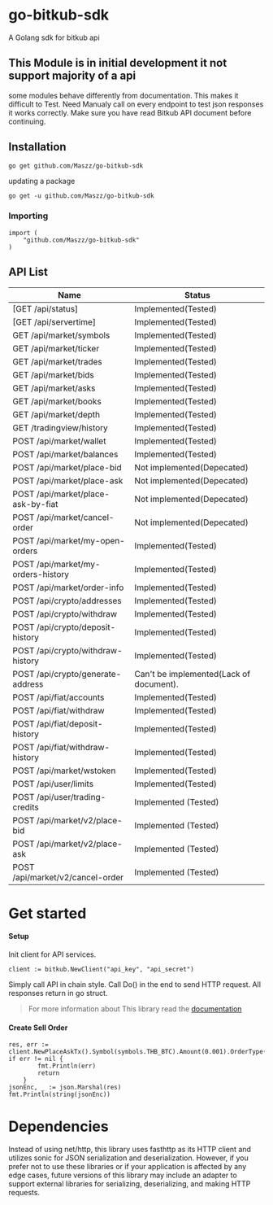 # go-bitkub-sdk
A Golang sdk for bitkub api

## This Module is in initial development it not support majority of a api

some modules behave differently from documentation. This makes it difficult to Test.
Need Manualy call on every endpoint to test json responses it works correctly.
Make sure you have read Bitkub API document before continuing.

## Installation

```shell
go get github.com/Maszz/go-bitkub-sdk
```
updating a package 

```shell
go get -u github.com/Maszz/go-bitkub-sdk
```

### Importing

```golang
import (
    "github.com/Maszz/go-bitkub-sdk"
)
```

## API List 

Name  | Status
------------ | ------------ | 
[GET /api/status] | Implemented(Tested)
[GET /api/servertime] | Implemented(Tested)
GET /api/market/symbols | Implemented(Tested)
GET /api/market/ticker | Implemented(Tested)
GET /api/market/trades | Implemented(Tested)
GET /api/market/bids | Implemented(Tested)
GET /api/market/asks| Implemented(Tested)
GET /api/market/books | Implemented(Tested)
GET /api/market/depth | Implemented(Tested)
GET /tradingview/history | Implemented(Tested)
POST /api/market/wallet | Implemented(Tested)
POST /api/market/balances | Implemented(Tested)
POST /api/market/place-bid | Not implemented(Depecated)
POST /api/market/place-ask | Not implemented(Depecated)
POST /api/market/place-ask-by-fiat | Not implemented(Depecated)
POST /api/market/cancel-order | Not implemented(Depecated)
POST /api/market/my-open-orders | Implemented(Tested)
POST /api/market/my-orders-history | Implemented(Tested)
POST /api/market/order-info | Implemented(Tested)
POST /api/crypto/addresses | Implemented(Tested)
POST /api/crypto/withdraw | Implemented(Tested)
POST /api/crypto/deposit-history | Implemented(Tested)
POST /api/crypto/withdraw-history | Implemented(Tested)
POST /api/crypto/generate-address | Can't be implemented(Lack of document).
POST /api/fiat/accounts | Implemented(Tested)
POST /api/fiat/withdraw | Implemented(Tested)
POST /api/fiat/deposit-history | Implemented(Tested)
POST /api/fiat/withdraw-history | Implemented(Tested)
POST /api/market/wstoken | Implemented(Tested)
POST /api/user/limits | Implemented(Tested)
POST /api/user/trading-credits | Implemented (Tested)
POST /api/market/v2/place-bid | Implemented (Tested)
POST /api/market/v2/place-ask | Implemented (Tested)
POST /api/market/v2/cancel-order | Implemented (Tested)


# Get started

#### Setup

Init client for API services. 

```golang
client := bitkub.NewClient("api_key", "api_secret")
```

Simply call API in chain style. Call Do() in the end to send HTTP request.
All responses return in go struct.

>For more information about This library read the [documentation](api_document.md)

#### Create Sell Order
```golang
res, err := client.NewPlaceAskTx().Symbol(symbols.THB_BTC).Amount(0.001).OrderType(types.OrderTypeMarket).Do(context.Background())
if err != nil {
		fmt.Println(err)
		return
	}
jsonEnc, _ := json.Marshal(res)
fmt.Println(string(jsonEnc))
``` 

# Dependencies
Instead of using net/http, this library uses fasthttp as its HTTP client and utilizes sonic for JSON serialization and deserialization. However, if you prefer not to use these libraries or if your application is affected by any edge cases, future versions of this library may include an adapter to support external libraries for serializing, deserializing, and making HTTP requests.